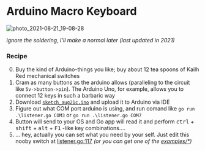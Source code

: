 # Arduino Macro Keyboard

![photo_2021-08-21_19-08-28](https://user-images.githubusercontent.com/55307887/130328007-18ca1915-a120-4e6b-b7eb-d9ecc9cfcbec.jpg)

*ignore the soldering, I'll make a normal later (last updated in 2021)*

### Recipe

0. Buy the kind of Arduino-things you like; buy about 12 tea spoons of Kailh Red mechanical switches
1. Cram as many buttons as the arduino allows (paralleling to the circuit like `5v->button->pin`). The Arduino Uno, for example, allows you to connect 12 keys in such a barbaric way
2. Download [`sketch_aug21c.ino`](https://github.com/kiselev-nikolay/arduino-macro-keyboard/blob/main/sketch_aug21c.ino) and upload it to Arduino via IDE
3. Figure out what COM port arduino is using, and run comand like `go run .\listener.go COM3` or `go run .\listener.go COM7`
4. Button will send to your OS and Go app will read it and perform <kbd>ctrl</kbd> + <kbd>shift</kbd> + <kbd>alt</kbd> + <kbd>F1</kbd> -like key combinations....
5. ... hey, actually you can set what you need by your self. Just edit this nooby switch at [listener.go:117](https://github.com/kiselev-nikolay/arduino-macro-keyboard/blob/main/listener.go#L117) *(or you can get one of the [examples/\*](https://github.com/kiselev-nikolay/arduino-macro-keyboard/tree/main/examples))*
